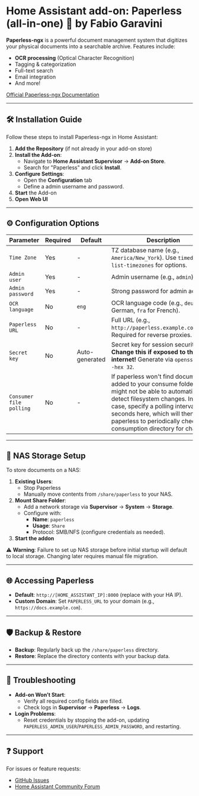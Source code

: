 # Home Assistant add-on: Paperless (all-in-one) 📄 by Fabio Garavini

**Paperless-ngx** is a powerful document management system that digitizes your physical documents into a searchable archive. Features include:

- **OCR processing** (Optical Character Recognition)
- Tagging & categorization
- Full-text search
- Email integration
- And more!

[Official Paperless-ngx Documentation](https://docs.paperless-ngx.com)

---

## 🛠 Installation Guide

Follow these steps to install Paperless-ngx in Home Assistant:

1. **Add the Repository** (if not already in your add-on store)
2. **Install the Add-on**:
   - Navigate to **Home Assistant Supervisor** → **Add-on Store**.
   - Search for "Paperless" and click **Install**.
3. **Configure Settings**:
   - Open the **Configuration** tab
   - Define a admin username and password.
4. **Start** the Add-on
5. **Open Web UI**

---

## ⚙️ Configuration Options

| Parameter                     | Required | Default | Description                                                                 |
|-------------------------------|----------|---------|-----------------------------------------------------------------------------|
| `Time Zone`         | Yes      | -       | TZ database name (e.g., `America/New_York`). Use `timedatectl list-timezones` for options. |
| `Admin user`        | Yes      | -       | Admin username (e.g., `admin`).                                             |
| `Admin password`    | Yes      | -       | Strong password for admin account.                                          |
| `OCR language`      | No       | `eng`   | OCR language code (e.g., `deu` for German, `fra` for French).               |
| `Paperless URL`               | No       | -       | Full URL (e.g., `http://paperless.example.com:8000`). Required for reverse proxies. |
| `Secret key`        | No       | Auto-generated | Secret key for session security. **Change this if exposed to the internet!** Generate via `openssl rand -hex 32`. |
| `Consumer file polling`    | No      | -       | If paperless won't find documents added to your consume folder, it might not be able to automatically detect filesystem changes. In that case, specify a polling interval in seconds here, which will then cause paperless to periodically check your consumption directory for changes.                                          |

---

## 💾 NAS Storage Setup

To store documents on a NAS:

1. **Existing Users**:
   - Stop Paperless
   - Manually move contents from `/share/paperless` to your NAS.
1. **Mount Share Folder**:
   - Add a network storage via **Supervisor** → **System** → **Storage**.
   - Configure with:
     - **Name**: `paperless`
     - **Usage**: `Share`
     - Protocol: SMB/NFS (configure credentials as needed).
1. **Start the addon**

⚠️ **Warning**: Failure to set up NAS storage before initial startup will default to local storage. Changing later requires manual file migration.

---

## 🌐 Accessing Paperless

- **Default**: `http://[HOME_ASSISTANT_IP]:8000` (replace with your HA IP).
- **Custom Domain**: Set `PAPERLESS_URL` to your domain (e.g., `https://docs.example.com`).

---

## 🛡 Backup & Restore

- **Backup**: Regularly back up the `/share/paperless` directory.
- **Restore**: Replace the directory contents with your backup data.

---

## 🚨 Troubleshooting

- **Add-on Won’t Start**:
  - Verify all required config fields are filled.
  - Check logs in **Supervisor** → **Paperless** → **Logs**.
- **Login Problems**:
  - Reset credentials by stopping the add-on, updating `PAPERLESS_ADMIN_USER`/`PAPERLESS_ADMIN_PASSWORD`, and restarting.

---

## ❓ Support

For issues or feature requests:

- [GitHub Issues](https://github.com/fabio-garavini/hassio-addons/issues)
- [Home Assistant Community Forum](https://community.home-assistant.io)

